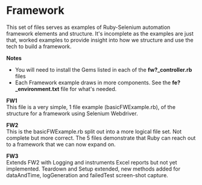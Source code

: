 Framework
=========

This set of files serves as examples of Ruby-Selenium automation framework elements and structure.
It's incomplete as the examples are just that, worked examples to provide insight into how we structure and use the tech to build a framework.

<b>Notes</b>
<ul>
<li>You will need to install the Gems listed in each of the <b>fw?_controller.rb</b> files</li>
<li>Each Framework example draws in more components. See the <b>fe?_environment.txt</b> file for what's needed.</li>
</ul>

<b>FW1</b><br/>
This file is a very simple, 1 file example (basicFWExample.rb), of the structure for a framework using Selenium Webdriver.

<b>FW2</b><br/>
This is the basicFWExample.rb split out into a more logical file set. Not complete but more correct.
The 5 files demonstrate that Ruby can reach out to a framework that we can now expand on.

<b>FW3</b><br/>
Extends FW2 with Logging and instruments Excel reports but not yet implemented. Teardown and Setup extended, new methods added for dataAndTime,
logGeneration and failedTest screen-shot capture.
